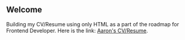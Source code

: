## Welcome

Building my CV/Resume using only HTML as a part of the roadmap for Frontend Developer.
Here is the link: [Aaron's CV/Resume](https://commanderthrow.github.io/single-page-cv/).
